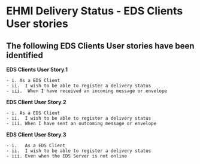 # EHMI Delivery Status - EDS Clients User stories

## The following EDS Clients User stories have been identified

**EDS Clients User Story.1**

    - i. As a EDS Client 
    - ii.  I wish to be able to register a delivery status
    - iii.  When I have received an incoming message or envelope

**EDS Client User Story.2**

    - i. As a EDS Client 
    - ii.  I wish to be able to register a delivery status
    - iii. When I have sent an outcoming message or envelope

**EDS Client User Story.3**

    - i.   As a EDS Client 
    - ii.  I wish to be able to register a delivery status
    - iii. Even when the EDS Server is not online
